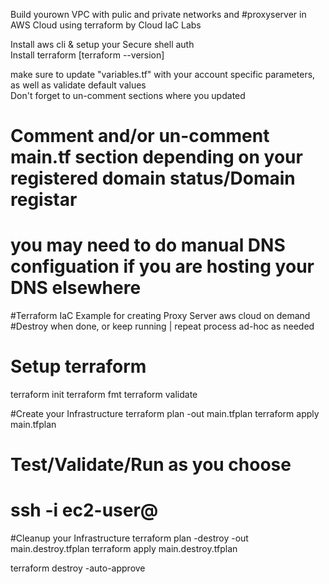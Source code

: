 
Build yourown VPC with pulic and private networks and #proxyserver in AWS Cloud using terraform by Cloud IaC Labs <br/>


Install aws cli & setup your Secure shell auth <br/>
Install terraform [terraform --version] <br/>


make sure to update "variables.tf" with your account specific parameters, as well as validate default values  <br/>
Don't forget to un-comment sections where you updated <br/>


# Comment and/or un-comment main.tf section depending on your registered domain status/Domain registar #
# you may need to do manual DNS configuation if  you are hosting your DNS elsewhere #


#Terraform IaC Example for creating Proxy Server aws cloud on demand
#Destroy when done, or keep running | repeat process ad-hoc as needed



# Setup terraform
terraform init
terraform fmt
terraform validate


#Create your Infrastructure
terraform plan -out main.tfplan
terraform apply main.tfplan


# Test/Validate/Run as you choose
# ssh -i <Key> ec2-user@<IP>


#Cleanup your Infrastructure
terraform plan -destroy -out main.destroy.tfplan
terraform apply main.destroy.tfplan


terraform destroy -auto-approve
